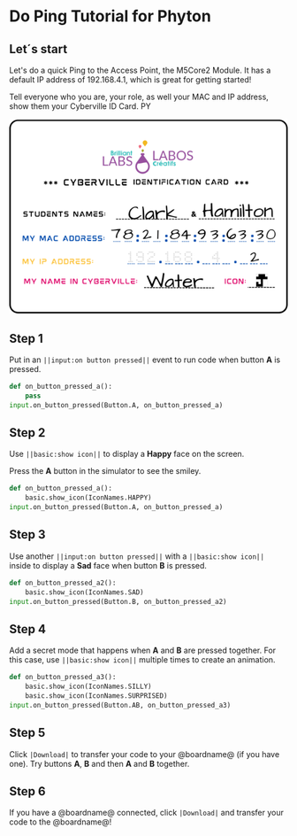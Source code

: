 # Do Ping Tutorial for Phyton
## Let´s start

Let's do a quick Ping to the Access Point, the M5Core2 Module. It has a default IP address of 192.168.4.1, which is great for getting started!

Tell everyone who you are, your role, as well your MAC and IP address, show them your Cyberville ID Card. PY

![ID](https://github.com/Brilliant-Labs/code.bl/blob/code_alpha/packaged/docs/static/mb/projects/bboard-tutorials-cyberville/Networking/4_Do_Ping/IDcard.png?raw=true "ID")

## Step 1

Put in an ``||input:on button pressed||`` event to run code when button **A** is pressed.

```python
def on_button_pressed_a():
    pass
input.on_button_pressed(Button.A, on_button_pressed_a)
```

## Step 2

Use ``||basic:show icon||`` to display a **Happy** face on the screen.

Press the **A** button in the simulator to see the smiley.

```python
def on_button_pressed_a():
    basic.show_icon(IconNames.HAPPY)
input.on_button_pressed(Button.A, on_button_pressed_a)
```

## Step 3

Use another ``||input:on button pressed||`` with a ``||basic:show icon||`` inside to display a **Sad** face when button **B** is pressed.

```python
def on_button_pressed_a2():
    basic.show_icon(IconNames.SAD)
input.on_button_pressed(Button.B, on_button_pressed_a2)
```

## Step 4

Add a secret mode that happens when **A** and **B** are pressed together. For this case, use ``||basic:show icon||`` multiple times to create an animation.

```python
def on_button_pressed_a3():
    basic.show_icon(IconNames.SILLY)
    basic.show_icon(IconNames.SURPRISED)
input.on_button_pressed(Button.AB, on_button_pressed_a3)
```

## Step 5

Click ``|Download|`` to transfer your code to your @boardname@ (if you have one). Try buttons **A**, **B** and then **A** and **B** together.

## Step 6

If you have a @boardname@ connected, click ``|Download|`` and transfer your code to the @boardname@!
